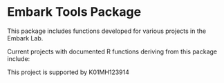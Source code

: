 # Embark Tools Package

This package includes functions developed for various projects in the
Embark Lab.

Current projects with documented R functions deriving from this package
include:

This project is supported by K01MH123914
